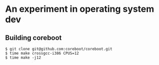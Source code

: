 # An experiment in operating system dev

## Building coreboot
```
$ git clone git@github.com:coreboot/coreboot.git
$ time make crossgcc-i386 CPUS=12
$ time make -j12
```
